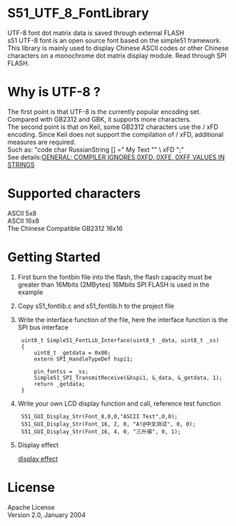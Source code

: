 # S51_UTF_8_FontLibrary
UTF-8 font dot matrix data is saved through external FLASH  
s51 UTF-8 font is an open source font based on the simple51 framework.   This library is mainly used to display Chinese ASCII codes or other   Chinese characters on a monochrome dot matrix display module. Read through SPI FLASH.


# Why is UTF-8 ?
The first point is that UTF-8 is the currently popular encoding set.  Compared with GB2312 and GBK, it supports more characters.  
The second point is that on Keil, some GB2312 characters use the / xFD encoding. Since Keil does not support the compilation of / xFD, additional measures are required.  
Such as: "code char RussianString [] =" My Text "" \ xFD ";"  
See details:[GENERAL: COMPILER IGNORES 0XFD, 0XFE, 0XFF VALUES IN STRINGS](http://www.keil.com/support/docs/2618.htm)  

# Supported characters
ASCII 5x8  
ASCII 16x8  
The Chinese Compatible GB2312 16x16  
 
# Getting Started

1. First burn the fontbin file into the flash, the flash capacity must be greater than 16Mbits (2MBytes)
16Mbits SPI FLASH is used in the example

2. Copy s51_fontlib.c and s51_fontlib.h to the project file

3. Write the interface function of the file, here the interface function is the SPI bus interface  
   
        uint8_t Simple51_FontLib_Interface(uint8_t _data, uint8_t _ss) 
        {
            uint8_t _getdata = 0x00;
            extern SPI_HandleTypeDef hspi1;

            pin_fontss = _ss;
            Simple51_SPI_TransmitReceive(&hspi1, &_data, &_getdata, 1);
            return _getdata;
        } 

4. Write your own LCD display function and call, reference test function  

        S51_GUI_Display_Str(Font_8,0,0,"ASCII Test",0,0);
        S51_GUI_Display_Str(Font_16, 2, 0, "A!@中文测试", 0, 0);
        S51_GUI_Display_Str(Font_16, 4, 0, "三升锡", 0, 1);

5. Display effect

    [display effect](Resources/Snipaste_1.png)

# License

Apache License  
Version 2.0, January 2004